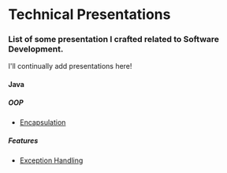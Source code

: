 # Technical Presentations
### List of some presentation I crafted related to Software Development.
I'll continually add presentations here!

#### Java
##### OOP
* [Encapsulation](https://docs.google.com/presentation/d/1jtvv2KHNZ_8t4lvLGlMT_OruiuVS_T-Htg7-CB9ZTy0/edit?usp=sharing)
##### Features
* [Exception Handling](https://docs.google.com/presentation/d/1dccOsXbLB4rCU1FDNSDqsztkQRTY-ztrA3DsKlhdGLk/edit?usp=sharing)
